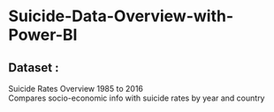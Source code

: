 # Suicide-Data-Overview-with-Power-BI

## Dataset :
Suicide Rates Overview 1985 to 2016 <br />
Compares socio-economic info with suicide rates by year and country
